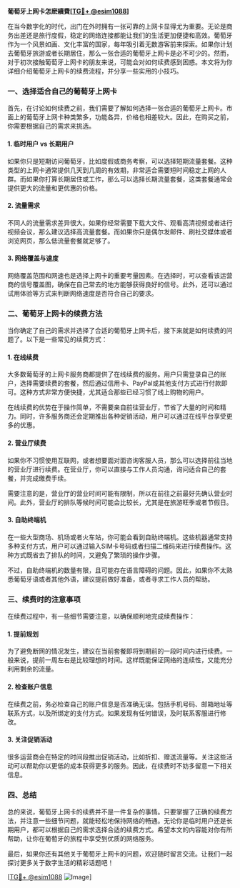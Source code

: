 **葡萄牙上网卡怎麽續費[[TG💪+ @esim1088](https://t.me/s/esim1088)]**

在当今数字化的时代，出门在外时拥有一张可靠的上网卡显得尤为重要。无论是商务出差还是旅行度假，稳定的网络连接都能让我们的生活更加便捷和高效。葡萄牙作为一个风景如画、文化丰富的国家，每年吸引着无数游客前来探索。如果你计划去葡萄牙旅游或者长期居住，那么一张合适的葡萄牙上网卡是必不可少的。然而，对于初次接触葡萄牙上网卡的朋友来说，可能会对如何续费感到困惑。本文将为你详细介绍葡萄牙上网卡的续费流程，并分享一些实用的小技巧。

### 一、选择适合自己的葡萄牙上网卡

首先，在讨论如何续费之前，我们需要了解如何选择一张合适的葡萄牙上网卡。市面上的葡萄牙上网卡种类繁多，功能各异，价格也相差较大。因此，在购买之前，你需要根据自己的需求来挑选。

#### 1. 临时用户 vs 长期用户

如果你只是短期访问葡萄牙，比如度假或商务考察，可以选择短期流量套餐。这种类型的上网卡通常提供几天到几周的有效期，非常适合需要短时间稳定上网的人群。而如果你打算长期居住或工作，那么可以选择长期流量套餐，这类套餐通常会提供更大的流量和更优惠的价格。

#### 2. 流量需求

不同人的流量需求差异很大。如果你经常需要下载大文件、观看高清视频或者进行视频会议，那么建议选择高流量套餐。而如果你只是偶尔发邮件、刷社交媒体或者浏览网页，那么低流量套餐就足够了。

#### 3. 网络覆盖与速度

网络覆盖范围和网速也是选择上网卡的重要考量因素。在选择时，可以查看该运营商的信号覆盖图，确保在自己常去的地方能够获得良好的信号。此外，还可以通过试用体验等方式来判断网络速度是否符合自己的要求。

### 二、葡萄牙上网卡的续费方法

当你确定了自己的需求并选择了合适的葡萄牙上网卡后，接下来就是如何续费的问题了。以下是一些常见的续费方式：

#### 1. 在线续费

大多数葡萄牙的上网卡服务商都提供了在线续费的服务。用户只需登录自己的账户，选择需要续费的套餐，然后通过信用卡、PayPal或其他支付方式进行付款即可。这种方式非常方便快捷，尤其适合那些已经习惯了线上购物的用户。

在线续费的优势在于操作简单，不需要亲自前往营业厅，节省了大量的时间和精力。同时，许多服务商还会定期推出各种促销活动，用户可以通过在线平台享受更多的优惠。

#### 2. 营业厅续费

如果你不习惯使用互联网，或者想要面对面咨询客服人员，那么可以选择前往当地的营业厅进行续费。在营业厅，你可以直接与工作人员沟通，询问适合自己的套餐，并完成缴费手续。

需要注意的是，营业厅的营业时间可能有限制，所以在前往之前最好先确认营业时间。此外，营业厅的排队等候时间可能会比较长，尤其是在旅游旺季或者节假日。

#### 3. 自助终端机

在一些大型商场、机场或者火车站，你可能会看到自助终端机。这些机器通常支持多种支付方式，用户可以通过输入SIM卡号码或者扫描二维码来进行续费操作。这种方式既省去了排队的时间，又避免了繁琐的操作步骤。

不过，自助终端机的数量有限，且可能存在语言障碍的问题。因此，如果你不太熟悉葡萄牙语或者其他外语，建议提前做好准备，或者寻求工作人员的帮助。

### 三、续费时的注意事项

在续费过程中，有一些细节需要注意，以确保顺利地完成续费操作：

#### 1. 提前规划

为了避免断网的情况发生，建议在当前套餐即将到期前的一段时间内进行续费。一般来说，提前一周左右是比较理想的时间。这样既能保证网络的连续性，又能充分利用剩余的流量。

#### 2. 检查账户信息

在续费之前，务必检查自己的账户信息是否准确无误。包括手机号码、邮箱地址等联系方式，以及所绑定的支付方式。如果发现有任何错误，及时联系客服进行修改。

#### 3. 关注促销活动

很多运营商会在特定的时间段推出促销活动，比如折扣、赠送流量等。关注这些活动可以帮助你以更低的成本获得更多的服务。因此，在续费时不妨多留意一下相关信息。

### 四、总结

总的来说，葡萄牙上网卡的续费并不是一件复杂的事情。只要掌握了正确的续费方法，并注意一些细节问题，就能轻松地保持网络的畅通。无论你是临时用户还是长期用户，都可以根据自己的需求选择合适的续费方式。希望本文的内容能对你有所帮助，让你在葡萄牙的旅程中享受到优质的网络服务。

最后，如果你还有其他关于葡萄牙上网卡的问题，欢迎随时留言交流。让我们一起探讨更多关于数字生活的精彩话题吧！

[[TG💪+ @esim1088](https://t.me/s/esim1088) ![Image](https://i.postimg.cc/4NQfJmqS/Snipaste-2025-05-13-00-14-12.png)]